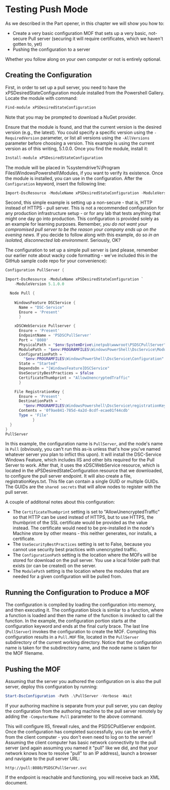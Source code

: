 # Testing Push Mode
As we described in the Part opener, in this chapter we will show you how to:

* Create a very basic configuration MOF that sets up a very basic, not-secure Pull server (securing it will require certificates, which we haven't gotten to, yet)
* Pushing the configuration to a server

Whether you follow along on your own computer or not is entirely optional.

## Creating the Configuration
First, in order to set up a pull server, you need to have the xPSDesiredStateConfiguration module installed from the Powershell Gallery. Locate the module with command:

```PowerShell
Find-module xPSDesiredStateConfiguration 
```

Note that you may be prompted to download a NuGet provider.

Ensure that the module is found, and that the current version is the desired version (e.g., the latest). You could specify a specific version using the `-RequiredVersion` parameter, or list all versions using the `-AllVersions` parameter before choosing a version. This example is using the current version as of this writing, 5.1.0.0. Once you find the module, install it:

```PowerShell
Install-module xPSDesiredStateConfiguration
```

The module will be placed in %systemdrive%\Program Files\WindowsPowershell\Modules, if you want to verify its existence. Once the module is installed, you can use in the configuration. After the `Configuration` keyword, insert the following line:

```PowerShell
Import-DscResource -ModuleName xPSDesiredStateConfiguration -ModuleVersion 5.1.0.0 
```

Second, this simple example is setting up a non-secure - that is, HTTP instead of HTTPS - pull server. This is not a recommended configuration for any production infrastructure setup - or for any lab that tests anything that might one day go into production. This configuration is provided solely as an example for learning purposes. Remember, _you do not want your compromised pull server to be the reason your company ends up on the evening news_. If you decide to follow along with this example, do so _in an isolated, disconnected lab environment_. Seriously, OK? 

The configuration to set up a simple pull server is (and please, remember our earlier note about wacky code formatting - we've included this in the GitHub sample code repo for your convenience):

```PowerShell
Configuration PullServer {

Import-DscResource -ModuleName xPSDesiredStateConfiguration `
    -ModuleVersion 5.1.0.0

  Node Pull {
        
    WindowsFeature DSCService {
      Name = "DSC-Service"
      Ensure = 'Present'
      }

    xDSCWebService Pullserver {
      Ensure = 'Present'
      EndpointName = 'PSDSCPullServer'
      Port = '8080'  
      PhysicalPath = "$env:SystemDrive\inetpub\wwwroot\PSDSCPullServer"
      ModulePath = "$env:PROGRAMFILES\WindowsPowerShell\DscService\Modules"
      ConfigurationPath = ` 
        "$env:PROGRAMFILES\WindowsPowerShell\DscService\Configuration" 
      State = "Started"
      DependsOn = "[WindowsFeature]DSCService"
      UseSecurityBestPractices = $false
      CertificateThumbprint = "AllowUnencryptedTraffic"
      }

    File RegistrationKey {
      Ensure = 'Present'
      DestinationPath = `
        "$env:PROGRAMFILES\WindowsPowershell\DscService\registrationKeys.txt"
      Contents = '0f9ae841-785d-4a2d-8cdf-ecae01f44cdb'
      Type = 'File'
            }
  }
}
PullServer
```

In this example, the configuration name is `PullServer`, and the node's name is `Pull` (obviously, you can't run this as-is unless that's how you've named whatever server you plan to inflict this upon).  It will install the DSC-Service Windows Feature, which includes IIS and other bits required for the Pull Server to work. After that, it uses the xDSCWebService resource, which is located in the xPSDesiredStateConfiguration resource that we downloaded, to configure the pull server endpoint. It will also create a file, registrationKeys.txt.  This file can contain a single GUID or multiple GUIDs.  The GUIDs are the `shared secrets` that will allow nodes to register with the pull server. 

A couple of additonal notes about this configuration:

 * The `CertificateThumbprint` setting is set to "AllowUnencryptedTraffic" so that HTTP can be used instead of HTTPS, but to use HTTPS, the thumbprint of the SSL certificate would be provided as the value instead. The certificate would need to be pre-installed in the node's Machine store by other means - this neither generates, nor installs, a certificate.
 * The `UseSecurityBestPractices` setting is set to False, because you cannot use security best practices with unencrypted traffic.
 * The `ConfigurationPath` setting is the location where the MOFs will be stored for download on the pull server. You use a local folder path that exists (or can be created) on the server.
 * The `ModulePath` setting is the location where the modules that are needed for a given configuration will be pulled from.

## Running the Configuration to Produce a MOF
The configuration is compiled by loading the configuration into memory, and then executing it. The configuration block is similar to a function, where a function is loaded and then the name of the function is invoked to call the function. In the example, the configuration portion starts at the configuration keyword and ends at the final curly brace. The last line (`PullServer`) invokes the configuration to create the MOF. Compiling this configuration results in a `Pull.MOF` file, located in the `PullServer` subdirectory of the current working directory. Notice that the configuration name is taken for the subdirectory name, and the node name is taken for the MOF filename.

## Pushing the MOF
Assuming that the server you authored the configuration on is also the pull server, deploy this configuration by running:

```PowerShell
Start-DscConfiguration -Path .\PullServer -Verbose -Wait
```

If your authoring machine is separate from your pull server, you can deploy the configuration from the authoring machine to the pull server remotely by adding the `-ComputerName Pull` parameter to the above command.

This will configure IIS, firewall rules, and the PSDSCPullServer endpoint. Once the configuration has completed successfully, you can be verify it from the client computer - you don't even need to log on to the server! Assuming the client computer has basic network connectivity to the pull server (and again assuming you named it "pull" like we did, and that your network knows how to resolve "pull" to an IP address), launch a browser and navigate to the pull server URL:

```
http://pull:8080/PSDSCPullServer.svc
```
If the endpoint is reachable and functioning, you will receive back an XML document.